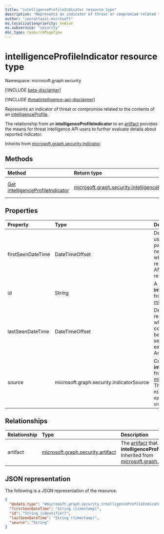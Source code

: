 ```yaml
---
title: "intelligenceProfileIndicator resource type"
description: "Represents an indicator of threat or compromise related to the contents of an intelligenceProfile."
author: "joerattazzi-microsoft"
ms.localizationpriority: medium
ms.subservice: "security"
doc_type: resourcePageType
---
```


# intelligenceProfileIndicator resource type

Namespace: microsoft.graph.security

[!INCLUDE [beta-disclaimer](../../includes/beta-disclaimer.md)]

[!INCLUDE [threatintelligence-api-disclaimer](../../includes/threatintelligence-api-disclaimer.md)]

Represents an indicator of threat or compromise related to the contents of an [intelligenceProfile](../resources/security-intelligenceprofile.md).

The relationship from an **intelligenceProfileIndicator** to an [artifact](../resources/security-artifact.md) provides the means for threat intelligence API users to further evaluate details about reported indicator.

Inherits from [microsoft.graph.security.indicator](../resources/security-indicator.md).

## Methods

|Method|Return type|Description|
|:---|:---|:---|
|[Get intelligenceProfileIndicator](../api/security-intelligenceprofileindicator-get.md)|[microsoft.graph.security.intelligenceProfileIndicator](../resources/security-intelligenceprofileindicator.md)|Read the properties and relationships of a [microsoft.graph.security.intelligenceProfileIndicator](../resources/security-intelligenceprofileindicator.md) object.|

## Properties

|Property|Type|Description|
|:---|:---|:---|
|firstSeenDateTime|DateTimeOffset| Designate when an artifact was first used actively in an attack, when a particular sample was compiled, or if neither of those could be ascertained when the file was first seen in public repositories (for example, VirusTotal, ANY.RUN, Hybrid Analysis) or reported publicly.|
|id|String|A system generated ID for this **intelligenceProfileIndicator**. Inherited from [microsoft.graph.security.indicator](../resources/security-indicator.md).|
|lastSeenDateTime|DateTimeOffset|Designate when an artifact was most recently used actively in an attack, when a particular sample was compiled, or if neither of those could be ascertained when the file was first seen in public repositories (for example, VirusTotal, ANY.RUN, Hybrid Analysis) or reported publicly.|
|source|microsoft.graph.security.indicatorSource|Communicates the source of this **intelligenceProfileIndicator**. Inherited from [microsoft.graph.security.indicator](../resources/security-indicator.md). The possible values are: `microsoftDefenderThreatIntelligence`, `openSourceIntelligence`, `public`, `unknownFutureValue`.|

## Relationships

|Relationship|Type|Description|
|:---|:---|:---|
|artifact|[microsoft.graph.security.artifact](../resources/security-artifact.md)|The [artifact](../resources/security-artifact.md) that is reported in this **intelligenceProfileIndicator**. Inherited from [microsoft.graph.security.indicator](../resources/security-indicator.md).|

## JSON representation

The following is a JSON representation of the resource.
<!-- {
  "blockType": "resource",
  "keyProperty": "id",
  "@odata.type": "microsoft.graph.security.intelligenceProfileIndicator",
  "baseType": "microsoft.graph.security.indicator",
  "openType": false
}
-->
``` json
{
  "@odata.type": "#microsoft.graph.security.intelligenceProfileIndicator",
  "firstSeenDateTime": "String (timestamp)",
  "id": "String (identifier)",
  "lastSeenDateTime": "String (timestamp)",
  "source": "String"
}
```
